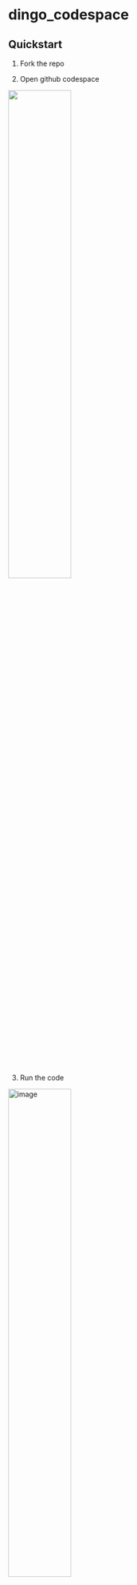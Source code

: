 # dingo_codespace

## Quickstart

1. Fork the repo

2. Open github codespace
<img src="https://github.com/justin-himself/dingo_codespace/assets/73123028/bc24cbc2-029b-4877-a8ec-21af5a9594ab" width="50%">

3. Run the code


<img width="50%" alt="image" src="https://github.com/justin-himself/dingo_codespace/assets/73123028/094581d8-28b7-4151-be03-7b5972add229">

## Run locally 

If github codespace does not offer the performance you want, you can run locally instead.

1. Make sure the following is installed

- docker-engine, or alternatives like [colima](https://github.com/abiosoft/colima)
- docker client
- VScode
  - [Devcontainer Extension](https://code.visualstudio.com/docs/devcontainers/containers)

2. Clone the repo and reopen in vscode

3. Reopen in dev container.

Enjoy!
